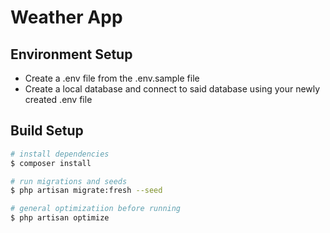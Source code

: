 # Weather App

## Environment Setup

* Create a .env file from the .env.sample file
* Create a local database and connect to said database using your newly created .env file

## Build Setup

```bash
# install dependencies
$ composer install

# run migrations and seeds
$ php artisan migrate:fresh --seed

# general optimizatiion before running
$ php artisan optimize
```